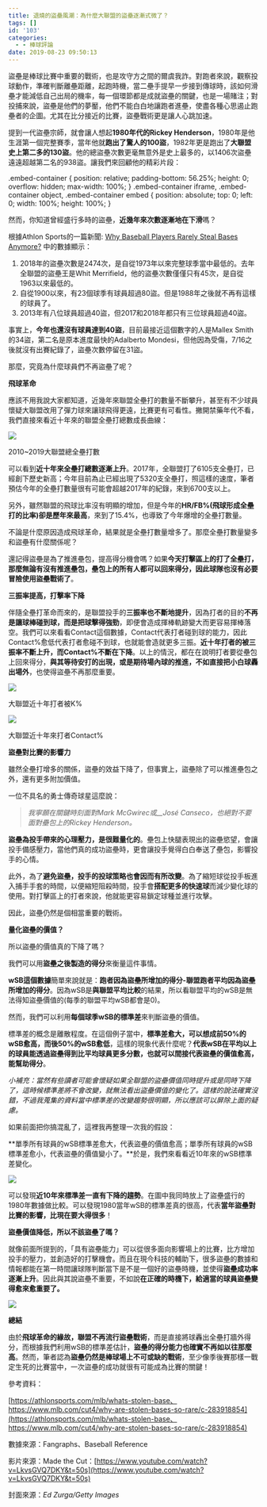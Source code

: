 ```yaml
---
title: 退燒的盜壘風潮：為什麼大聯盟的盜壘逐漸式微了？
tags: []
id: '103'
categories:
  - - 棒球評論
date: 2019-08-23 09:50:13
---
```


盜壘是棒球比賽中重要的戰術，也是攻守方之間的爾虞我詐。對跑者來說，觀察投球動作，準確判斷離壘距離，起跑時機，當二壘手提早一步接到傳球時，該如何滑壘才能減低自己出局的機率，每一個環節都是成就盜壘的關鍵，也是一場賭注；對投捕來說，盜壘是他們的夢靨，他們不能白白地讓跑者進壘，使盡各種心思遏止跑壘者的企圖。尤其在比分接近的比賽，盜壘戰術更是讓人心跳加速。

<!-- more -->

提到一代盜壘宗師，就會讓人想起**1980年代的Rickey Henderson**，1980年是他生涯第一個完整賽季，當年他就**跑出了驚人的100盜**，1982年更是跑出了**大聯盟史上第二多的130盜**。他的總盜壘次數更毫無意外是史上最多的，以1406次盜壘遠遠超越第二名的938盜。讓我們來回顧他的精彩片段：

.embed-container { position: relative; padding-bottom: 56.25%; height: 0; overflow: hidden; max-width: 100%; } .embed-container iframe, .embed-container object, .embed-container embed { position: absolute; top: 0; left: 0; width: 100%; height: 100%; }

然而，你知道曾經盛行多時的盜壘，**近幾年來次數逐漸地在下滑**嗎？

根據Athlon Sports的一篇新聞: [Why Baseball Players Rarely Steal Bases Anymore?](https://athlonsports.com/mlb/whats-stolen-base) 中的數據顯示：

1.  2018年的盜壘次數是2474次，是自從1973年以來完整球季當中最低的。去年全聯盟的盜壘王是Whit Merrifield，他的盜壘次數僅僅只有45次，是自從1963以來最低的。
2.  自從1900以來，有23個球季有球員超過80盜。但是1988年之後就不再有這樣的球員了。
3.  2013年有八位球員超過40盜，但2017和2018年都只有三位球員超過40盜。

事實上，**今年也還沒有球員達到40盜**，目前最接近這個數字的人是Mallex Smith的34盜，第二名是原本進度最快的Adalberto Mondesi，但他因為受傷，7/16之後就沒有出賽紀錄了，盜壘次數停留在31盜。

那麼，究竟為什麼球員們不再盜壘了呢？

**飛球革命**

應該不用我說大家都知道，近幾年來聯盟全壘打的數量不斷攀升，甚至有不少球員懷疑大聯盟改用了彈力球來讓球飛得更遠，比賽更有可看性。撇開禁藥年代不看，我們直接來看近十年來的聯盟全壘打總數成長曲線：

![](http://medcytw.com/wp-content/uploads/2019/12/圖片-1-4.png)

2010~2019大聯盟總全壘打數

可以看到**近十年來全壘打總數逐漸上升**。2017年，全聯盟打了6105支全壘打，已經創下歷史新高；今年目前為止已經出現了5320支全壘打，照這樣的速度，筆者預估今年的全壘打數量很有可能會超越2017年的紀錄，來到6700支以上。

另外，雖然聯盟的飛球比率沒有明顯的增加，但是今年的**HR/FB%(飛球形成全壘打的比率)卻是歷年來最高**，來到了15.4%，也導致了今年爆增的全壘打數量。

不論是什麼原因造成飛球革命，結果就是全壘打數量增多了。那麼全壘打數量變多和盜壘有什麼關係呢？

還記得盜壘是為了推進壘包，提高得分機會嗎？如果**今天打擊區上的打了全壘打，那麼無論有沒有推進壘包，壘包上的所有人都可以回來得分，因此球隊也沒有必要冒險使用盜壘戰術了**。

**三振率提高，打擊率下降**

伴隨全壘打革命而來的，是聯盟投手的**三振率也不斷地提升**，因為打者的目的**不再是讓球棒碰到球，而是把球擊得強勁**，即便會造成揮棒軌跡變大而更容易揮棒落空。我們可以來看看Contact這個數據，Contact代表打者碰到球的能力，因此Contact%愈低代表打者愈碰不到球，也就能會造就更多三振。**近十年打者的被三振率不斷上升，而Contact%不斷在下降**。以上的情況，都在在說明打者要從壘包上回來得分，**與其等待安打的出現，或是期待場內球的推進，不如直接把小白球轟出場外**，也使得盜壘不再那麼重要。

![](http://medcytw.com/wp-content/uploads/2019/12/圖片-3-1.png)

大聯盟近十年打者被K%

![](http://medcytw.com/wp-content/uploads/2019/12/圖片-2-5.png)

大聯盟近十年來打者Contact%

**盜壘對比賽的影響力**

雖然全壘打增多的關係，盜壘的效益下降了，但事實上，盜壘除了可以推進壘包之外，還有更多附加價值。

一位不具名的勇士傳奇球星這麼說：

> _我寧願在關鍵時刻面對Mark McGwirec或__José Canseco，也絕對不要面對壘包上的Rickey Henderson。_

**盜壘為投手帶來的心理壓力，是很難量化的**。壘包上快腿表現出的盜壘慾望，會讓投手備感壓力，當他們真的成功盜壘時，更會讓投手覺得白白奉送了壘包，影響投手的心情。

此外，為了**避免盜壘，投手的投球策略也會因而有所改變**。為了縮短球從投手板進入捕手手套的時間，以便縮短阻殺時間，投手會**搭配更多的快速球**而減少變化球的使用。對打擊區上的打者來說，他就能更容易鎖定球種並進行攻擊。

因此，盜壘仍然是個相當重要的戰術。

**量化盜壘的價值？**

所以盜壘的價值真的下降了嗎？

我們可以用**盜壘之後製造的得分**來衡量這件事情。

**wSB這個數據**簡單來說就是：**跑者因為盜壘所增加的得分-聯盟跑者平均因為盜壘所增加的得分**。因為wSB是**與聯盟平均比較**的結果，所以看聯盟平均的wSB是無法得知盜壘價值的(每季的聯盟平均wSB都會是0)。

然而，我們可以利用**每個球季wSB的標準差**來判斷盜壘的價值。

標準差的概念是離散程度。在這個例子當中，**標準差愈大，可以想成前50%的wSB愈高，而後50%的wSB愈低**，這樣的現象代表什麼呢？**代表wSB在平均以上的球員能透過盜壘得到比平均球員更多分數，也就可以間接代表盜壘的價值愈高，能幫助得分**。

_小補充：當然有些讀者可能會懷疑如果全聯盟的盜壘價值同時提升或是同時下降了，這時候標準差將不會改變，就無法看出盜壘價值的變化了。這樣的說法確實沒錯，不過我蒐集的資料當中標準差的改變趨勢很明顯，所以應該可以屏除上面的疑慮。_

如果前面把你搞混亂了，這裡我再整理一次我的假設：

**單季所有球員的wSB標準差愈大，代表盜壘的價值愈高；單季所有球員的wSB標準差愈小，代表盜壘的價值變小了。**於是，我們來看看近10年來的wSB標準差變化。

![](http://medcytw.com/wp-content/uploads/2019/12/圖片-4.png)

可以發現**近10年來標準差一直有下降的趨勢**。在圖中我同時放上了盜壘盛行的1980年數據做比較。可以發現1980當年wSB的標準差真的很高，代表**當年盜壘對比賽的影響，比現在要大得很多**！

**盜壘價值降低，所以不該盜壘了嗎？**

就像前面所提到的，「具有盜壘能力」可以從很多面向影響場上的比賽，比方增加投手的壓力，並創造好的打擊機會。而且在現今科技的輔助下，很多盜壘的數據和情報都能在第一時間讓球隊判斷當下是不是一個好的盜壘時機，並使得**盜壘成功率逐漸上升**。因此與其說盜壘不重要，不如說**在正確的時機下，給適當的球員盜壘變得愈來愈重要了。**

![](http://medcytw.com/wp-content/uploads/2019/12/圖片-5.png)

**總結**

由於**飛球革命的緣故，聯盟不再流行盜壘戰術**，而是直接將球轟出全壘打牆外得分，而根據我們利用wSB的標準差估計，**盜壘的得分能力也確實不再如以往那麼高**。然而，筆者認為**盜壘仍然是棒球場上不可或缺的戰術**，至少像季後賽那樣一戰定生死的比賽當中，一次盜壘的成功就很有可能成為比賽的關鍵！

參考資料：

[https://athlonsports.com/mlb/whats-stolen-base、https://www.mlb.com/cut4/why-are-stolen-bases-so-rare/c-283918854](https://athlonsports.com/mlb/whats-stolen-base、https://www.mlb.com/cut4/why-are-stolen-bases-so-rare/c-283918854)

數據來源：Fangraphs、Baseball Reference

影片來源：Made the Cut：[https://www.youtube.com/watch?v=LkvsGVQ7DKY&t=50s](https://www.youtube.com/watch?v=LkvsGVQ7DKY&t=50s)

封面來源：_Ed Zurga/Getty Images_